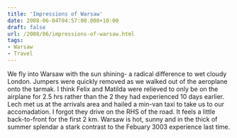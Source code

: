 ```yaml
---
title: 'Impressions of Warsaw'
date: 2008-06-04T04:57:00.000+10:00
draft: false
url: /2008/06/impressions-of-warsaw.html
tags: 
- Warsaw
- Travel
---
```


We fly into Warsaw with the sun shining- a radical difference to wet cloudy London. Jumpers were quickly removed as we walked out of the aeroplane onto the tarmak. I think Felix and Matilda were relieved to only be on the airplane for 2.5 hrs rather than the 2 they had experienced 10 days earlier. Lech met us at the arrivals area and hailed a min-van taxi to take us to our accomadation. I forgot they drive on the RHS of the road. It feels a little back-to-front for the first 2 km. Warsaw is hot, sunny and in the thick of summer splendar a stark contrast to the Febuary 3003 experience last time.